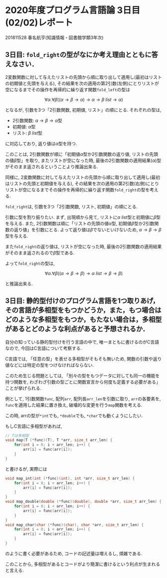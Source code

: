 # 2020年度プログラム言語論 3日目(02/02)レポート

201811528 春名航亨(知識情報・図書館学類3年次)

## 3日目: `fold_right`の型がなにか考え理由とともに答えなさい．

2変数関数に対して与えたリストの先頭から順に取り出して適用し(最初はリストの初期値と先頭を与える), その結果を次の適用の第2引数(左側)にとりリストが空になるまでその操作を再帰的に繰り返す関数`fold_left`の型は

$$\forall \alpha.\forall\beta((\alpha\rightarrow\beta\rightarrow\alpha)\rightarrow\alpha\rightarrow\beta~list\rightarrow\alpha)$$

となるが, 引数を3つ「2引数関数, 初期値, リスト」の順にとる.
それぞれの型は,

- 2引数関数: $\alpha\rightarrow\beta\rightarrow\alpha$型
- 初期値: $\alpha$型
- リスト: $\beta~list$型

に対応しており, 返り値は$\alpha$型を持つ.

このことは, 2引数関数が順に「初期値$\alpha$型か2引数関数の返り値, リストの先頭の値$\beta$型」を取り, またリストが空になった時, 最後の2引数関数の適用結果($\alpha$)型がそのまま返されるということより推論出来る.

同様に, 2変数関数に対して与えたリストの先頭から順に取り出して適用し(最初はリストの先頭と初期値を与える), その結果を次の適用の第2引数(右側)にとりリストが空になるまでその操作を再帰的に繰り返す関数`fold_right`の型を考える.

`fold_right`は, 引数を3つ「2引数関数, リスト, 初期値」の順にとる.

引数に型を割り振りたい. まず, 出現順から見て, リストに$\alpha~list$型と初期値に$\beta$型を与える. また, 2引数関数は順に「リストの先頭の値$\alpha$型, 初期値$\beta$型か2引数関数の返り値」を引数にとる. よって返り値は$\beta$でないといけないため, $\alpha\rightarrow\beta\rightarrow\beta$型を与える.

また`fold_right`の返り値は, リストが空になった時, 最後の2引数関数の適用結果がそのまま返されるので$\beta$型である.

よって`fold_right`の型は,

$$\forall \alpha.\forall\beta((\alpha\rightarrow\beta\rightarrow\beta)\rightarrow\alpha~list\rightarrow\beta\rightarrow\beta)$$

と推論出来る.

## 3日目: 静的型付けのプログラム言語を1つ取りあげ，その言語が多相型をもつかどうか，また，もつ場合はどのような多相型をもつか，もたない場合は，多相型があるとどのような利点があると予想されるか．

自分の知っている静的型付けを行う言語の中で, 唯一まともに書けるのがC言語なので, 今回はC言語について考察する.

C言語では, 「任意の型」を表せる多相型がそもそも無いため, 関数の引数や返り値などには特定の型をつけなければならない.

このため生じる問題としては, 「別々の型をもつデータに対しても同一の機能を持つ関数を, わざわざ引数の型ごとに関数宣言から何度も定義する必要がある」ことが挙げられる.

例として, 1引数関数`func`, 配列`arr`, 配列長`arr_len`を引数に取り, `arr`の各要素を, `func`を適用した結果に置き換え, 破壊的な変更を行う`map`関数を考える.

この時, arrの型が`*int`でも, `*double`でも, `*char`でも動くようにしたい.

もしC言語に多相型があれば,

```c
// Tは多相型
void map(T (*func)(T), T *arr, size_t arr_len) {
    for(int i = 0; i < arr_len; i++) {
        arr[i] = func(arr[i]);
    }
}
```

と書けるが, 実際には

```c
void map_int(int (*func)(int), int *arr, size_t arr_len) {
    for(int i = 0; i < arr_len; i++) {
        arr[i] = func(arr[i]);
    }
}
void map_double(double (*func)(double), double *arr, size_t arr_len) {
    for(int i = 0; i < arr_len; i++) {
        arr[i] = func(arr[i]);
    }
}
void map_char(char (*func)(char), char *arr, size_t arr_len) {
    for(int i = 0; i < arr_len; i++) {
        arr[i] = func(arr[i]);
    }
}
```

のように書く必要があるため, コードの記述量は増えるし, 煩雑である.

このことから, 多相型があるとコードがより簡潔に書けるという利点が生まれると言える.
